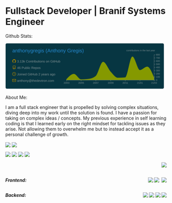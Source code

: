 # Fullstack Developer | Branif Systems Engineer

Github Stats:
<p align="left">
  <img width="550" src="https://raw.githubusercontent.com/anthonygregis/profile-card/master/profile-summary-card-output/solarized_dark/0-profile-details.svg" />
</p>

About Me:
<p align="left">
I am a full stack engineer that is propelled by solving complex situations, diving deep into my work until the solution is found. I have a passion for taking on complex ideas / concepts. My previous experience in self learning coding is that I learned early on the right mindset for tackling issues as they arise. Not allowing them to overwhelm me but to instead accept it as a personal challenge of growth.
</p>
<p align="left">
  <a href="https://www.linkedin.com/in/anthonygregis/" target="_blank"><img src="https://img.shields.io/badge/-0072b1?style=plastic&logo=Linkedin&logoColor=white" align="center" /></a>
  <a href="mailto:anthony.gregis@icloud.com" target="_blank"><img src="https://img.shields.io/badge/-c14438?style=plastic&logo=Gmail&logoColor=white" align="center" /></a>
</p>
<p align="left" style="inline-block">
    <img src="https://img.shields.io/static/v1?label=&labelColor=505050&message=Javascript&color=f0db4f&style=for-the-badge&logo=javascript&logoColor=f0db4f" />
    <img src="https://img.shields.io/static/v1?label=&labelColor=505050&message=GraphQL&color=e535ab&style=for-the-badge&logo=graphql&logoColor=e535ab" />
    <img src="https://img.shields.io/static/v1?label=&labelColor=505050&message=HTML5&color=e34c26&style=for-the-badge&logo=html5&logoColor=e34c26" />
    <img src="https://img.shields.io/static/v1?label=&labelColor=505050&message=CSS3&color=2965f1&style=for-the-badge&logo=css3&logoColor=2965f1" />
</p>
<p align="right" style="inline-block">
    <img src="https://img.shields.io/static/v1?label=&labelColor=505050&message=Javascript&color=f0db4f&style=for-the-badge&logo=javascript&logoColor=f0db4f" />
</p>
<h5 style="display: flex; justify-content: space-between; margin: 0; padding: 0;">
<p>Frontend: </p>
<p>
  <img src="https://img.shields.io/badge/-React-white?style=for-the-badge&logo=react" />
  <img src="https://img.shields.io/badge/-Styled%20Components-white?style=for-the-badge&logo=styled-components&logoColor=DB7093" />
  <img src="" />
  <img src="https://img.shields.io/badge/-Apollo%20GraphQL-white?style=for-the-badge&logo=Apollo%20GraphQL&logoColor=311C87" />
</p>
</h5>
<h5 style="display: flex; justify-content: space-between; margin: 0; padding: 0;">
<p>Backend: </p>
<p>
  <img src="https://img.shields.io/badge/-MongoDB-white?style=for-the-badge&logo=mongodb" />
  <img src="https://img.shields.io/badge/-Express-white?style=for-the-badge&logo=Express&logoColor=000000" />
  <img src="https://img.shields.io/badge/-Node.js-white?style=for-the-badge&logo=Node.js" />
  <img src="https://img.shields.io/badge/-PostgreSQL-white?style=for-the-badge&logo=postgresql&logoColor=336791" />
</p>
</h5>



